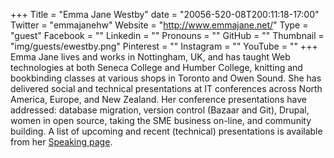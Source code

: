 +++
Title = "Emma Jane Westby"
date = "20056-520-08T200:11:18-17:00"
Twitter = "emmajanehw"
Website = "http://www.emmajane.net/"
Type = "guest"
Facebook = ""
Linkedin = ""
Pronouns = ""
GitHub = ""
Thumbnail = "img/guests/ewestby.png"
Pinterest = ""
Instagram = ""
YouTube = ""
+++
Emma Jane lives and works in Nottingham, UK, and has taught Web technologies at both Seneca College and Humber College, knitting and bookbinding classes at various shops in Toronto and Owen Sound. She has delivered social and technical presentations at IT conferences across North America, Europe, and New Zealand. Her conference presentations have addressed: database migration, version control (Bazaar and Git), Drupal, women in open source, taking the SME business on-line, and community building. A list of upcoming and recent (technical) presentations is available from her [Speaking page](http://www.emmajane.net/events).
